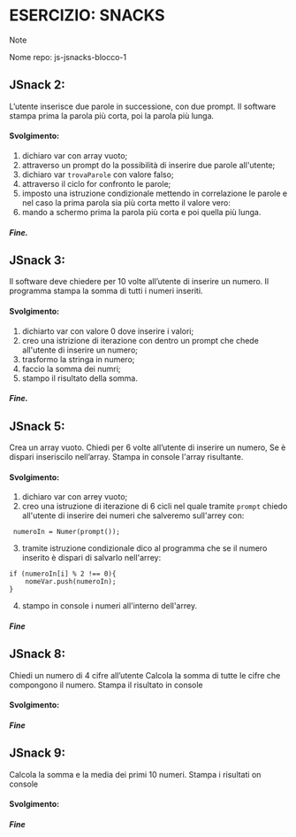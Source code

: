 # ESERCIZIO: SNACKS

>[!NOTE]
>
> Nome repo: js-jsnacks-blocco-1

## JSnack 2:
L’utente inserisce due parole in successione, con due prompt.
Il software stampa prima la parola più corta, poi la parola più lunga.

#### Svolgimento:
1. dichiaro var con array vuoto;
2. attraverso un prompt do la possibilità di inserire due parole all'utente;
3. dichiaro var `trovaParole` con valore falso;
4. attraverso il ciclo for confronto le parole;
5. imposto una istruzione condizionale mettendo in correlazione le parole e nel caso la prima parola sia più corta metto il valore vero:
6. mando a schermo prima la parola più corta e poi quella più lunga.

##### Fine.

## JSnack 3:
Il software deve chiedere per 10 volte all’utente di inserire un numero.
Il programma stampa la somma di tutti i numeri inseriti.

#### Svolgimento:
1. dichiarto var con valore 0 dove inserire i valori;
2. creo una istrizione di iterazione con dentro un prompt che chede all'utente di inserire un numero;
3. trasformo la stringa in numero;
4. faccio la somma dei numri;
5. stampo il risultato della somma.

##### Fine.

## JSnack 5:
Crea un array vuoto.
Chiedi per 6 volte all’utente di inserire un numero,
Se è dispari inseriscilo nell’array.
Stampa in console l'array risultante.

#### Svolgimento:
1. dichiaro var con arrey vuoto;
2. creo una istruzione di iterazione di 6 cicli nel quale tramite `prompt` chiedo all'utente di inserire dei numeri che salveremo sull'arrey con:
```
 numeroIn = Numer(prompt());
```
3. tramite istruzione condizionale dico al programma che se il numero inserito è dispari di salvarlo nell'arrey:
```
if (numeroIn[i] % 2 !== 0){
    nomeVar.push(numeroIn);
}
```
4. stampo in console i numeri all'interno dell'arrey.

##### Fine

## JSnack 8:
Chiedi un numero di 4 cifre all’utente
Calcola la somma di tutte le cifre che compongono il numero.
Stampa il risultato in console

#### Svolgimento:


##### Fine
## JSnack 9:
Calcola la somma e la media dei primi 10 numeri.
Stampa i risultati on console

#### Svolgimento:


##### Fine


